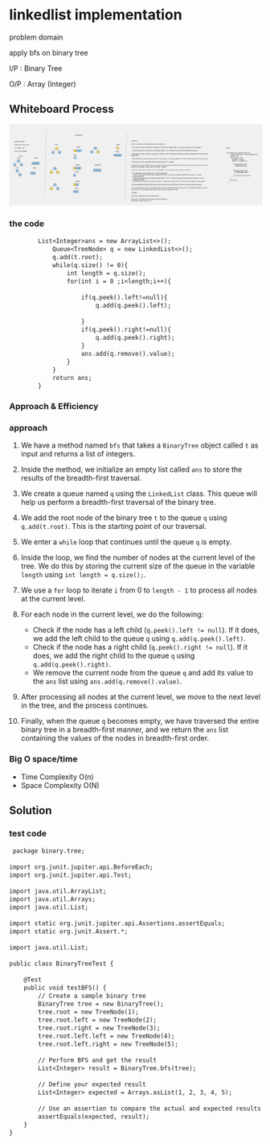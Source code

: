 # linkedlist implementation  
<!-- Description of the  -->
problem domain<br>

apply bfs on binary tree

I/P : Binary Tree

O/P : Array (Integer)
## Whiteboard Process
<!-- Embedded whiteboard image -->
![](../binary%20tree/Whiteboard%208.png)
### the code

```static   List<Integer> bfs(BinaryTree t){
        List<Integer>ans = new ArrayList<>();
            Queue<TreeNode> q = new LinkedList<>();
            q.add(t.root);
            while(q.size() != 0){
                int length = q.size();
                for(int i = 0 ;i<length;i++){

                    if(q.peek().left!=null){
                        q.add(q.peek().left);

                    }
                    if(q.peek().right!=null){
                        q.add(q.peek().right);
                    }
                    ans.add(q.remove().value);
                }
            }
            return ans;
        }
```

### Approach & Efficiency
<!-- What approach did you take? Why? What is the Big O space/time for this approach? -->
### approach
1. We have a method named `bfs` that takes a `BinaryTree` object called `t` as input and returns a list of integers.

2. Inside the method, we initialize an empty list called `ans` to store the results of the breadth-first traversal.

3. We create a queue named `q` using the `LinkedList` class. This queue will help us perform a breadth-first traversal of the binary tree.

4. We add the root node of the binary tree `t` to the queue `q` using `q.add(t.root)`. This is the starting point of our traversal.

5. We enter a `while` loop that continues until the queue `q` is empty.

6. Inside the loop, we find the number of nodes at the current level of the tree. We do this by storing the current size of the queue in the variable `length` using `int length = q.size();`.

7. We use a `for` loop to iterate `i` from 0 to `length - 1` to process all nodes at the current level.

8. For each node in the current level, we do the following:
    - Check if the node has a left child (`q.peek().left != null`). If it does, we add the left child to the queue `q` using `q.add(q.peek().left)`.
    - Check if the node has a right child (`q.peek().right != null`). If it does, we add the right child to the queue `q` using `q.add(q.peek().right)`.
    - We remove the current node from the queue `q` and add its value to the `ans` list using `ans.add(q.remove().value)`.

9. After processing all nodes at the current level, we move to the next level in the tree, and the process continues.

10. Finally, when the queue `q` becomes empty, we have traversed the entire binary tree in a breadth-first manner, and we return the `ans` list containing the values of the nodes in breadth-first order.


### Big O space/time
 * Time Complexity  O(n)
 * Space Complexity O(N)
## Solution
<!-- Show how to run your code, and examples of it in action -->
### test code 

```
 package binary.tree;

import org.junit.jupiter.api.BeforeEach;
import org.junit.jupiter.api.Test;

import java.util.ArrayList;
import java.util.Arrays;
import java.util.List;

import static org.junit.jupiter.api.Assertions.assertEquals;
import static org.junit.Assert.*;

import java.util.List;

public class BinaryTreeTest {

    @Test
    public void testBFS() {
        // Create a sample binary tree
        BinaryTree tree = new BinaryTree();
        tree.root = new TreeNode(1);
        tree.root.left = new TreeNode(2);
        tree.root.right = new TreeNode(3);
        tree.root.left.left = new TreeNode(4);
        tree.root.left.right = new TreeNode(5);

        // Perform BFS and get the result
        List<Integer> result = BinaryTree.bfs(tree);

        // Define your expected result
        List<Integer> expected = Arrays.asList(1, 2, 3, 4, 5);

        // Use an assertion to compare the actual and expected results
        assertEquals(expected, result);
    }
}



``` 
